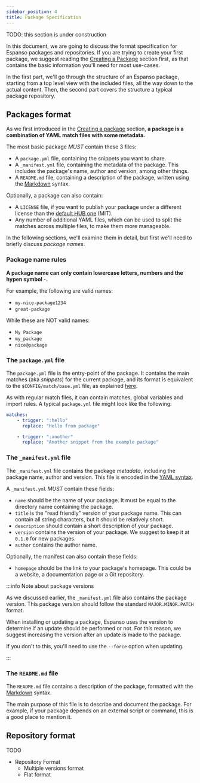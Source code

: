 ```yaml
---
sidebar_position: 4
title: Package Specification
---
```


TODO: this section is under construction

In this document, we are going to discuss the format specification for Espanso
packages and repositories. If you are trying to create your first package, we
suggest reading the [Creating a Package](../creating-a-package) section first,
as that contains the basic information you'll need for most use-cases.

In the first part, we'll go through the structure of an Espanso package,
starting from a top level view with the included files, all the way down to the
actual content. Then, the second part covers the structure a typical package
repository.

## Packages format

As we first introduced in the [Creating a package](../creating-a-package)
section, **a package is a combination of YAML match files with some metadata.**

The most basic package _MUST_ contain these 3 files:

-   A `package.yml` file, containing the snippets you want to share.
-   A `_manifest.yml` file, containing the metadata of the package. This
    includes the package's name, author and version, among other things.
-   A `README.md` file, containing a description of the package, written using
    the [Markdown](https://en.wikipedia.org/wiki/Markdown) syntax.

Optionally, a package can also contain:

-   A `LICENSE` file, if you want to publish your package under a different
    license than the
    [default HUB one](https://github.com/espanso/hub/blob/main/LICENSE) (MIT).
-   Any number of additional YAML files, which can be used to split the matches
    across multiple files, to make them more manageable.

In the following sections, we'll examine them in detail, but first we'll need to
briefly discuss _package names_.

### Package name rules

**A package name can only contain lowercase letters, numbers and the hypen
symbol `-`.**

For example, the following are valid names:

-   `my-nice-package1234`
-   `great-package`

While these are NOT valid names:

-   `My Package`
-   `my_package`
-   `nice@package`

### The `package.yml` file

The `package.yml` file is the entry-point of the package. It contains the main
matches (aka _snippets_) for the current package, and its format is equivalent
to the `$CONFIG/match/base.yml` file, as explained [here](../../matches/basics).

As with regular match files, it can contain matches, global variables and import
rules. A typical `package.yml` file might look like the following:

```yaml title="package.yml"
matches:
    - trigger: ":hello"
      replace: "Hello from package"

    - trigger: ":another"
      replace: "Another snippet from the example package"
```

### The `_manifest.yml` file

The `_manifest.yml` file contains the package _metadata_, including the package
name, author and version. This file is encoded in the
[YAML syntax](https://en.wikipedia.org/wiki/YAML).

A `_manifest.yml` _MUST_ contain these fields:

-   `name` should be the name of your package. It must be equal to the directory
    name containing the package.
-   `title` is the "read friendly" version of your package name. This can
    contain all string characters, but it should be relatively short.
-   `description` should contain a short description of your package.
-   `version` contains the version of your package. We suggest to keep it at
    `0.1.0` for new packages.
-   `author` contains the author name.

Optionally, the manifest can also contain these fields:

-   `homepage` should be the link to your package's homepage. This could be a
    website, a documentation page or a Git repository.

:::info Note about package versions

As we discussed earlier, the `_manifest.yml` file also contains the package
version. This package version should follow the standard `MAJOR.MINOR.PATCH`
format.

When installing or updating a package, Espanso uses the version to determine if
an update should be performed or not. For this reason, we suggest increasing the
version after an update is made to the package.

If you don't to this, you'll need to use the `--force` option when updating.

:::

### The `README.md` file

The `README.md` file contains a description of the package, formatted with the
[Markdown](https://en.wikipedia.org/wiki/Markdown) syntax.

The main purpose of this file is to describe and document the package. For
example, if your package depends on an external script or command, this is a
good place to mention it.

## Repository format

TODO

-   Repository Format
    -   Multiple versions format
    -   Flat format
